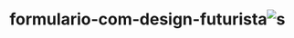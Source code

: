 # formulario-com-design-futurista![s](https://user-images.githubusercontent.com/95540354/161653213-60988065-33c1-4cf7-a25a-742b44d058a8.png)
